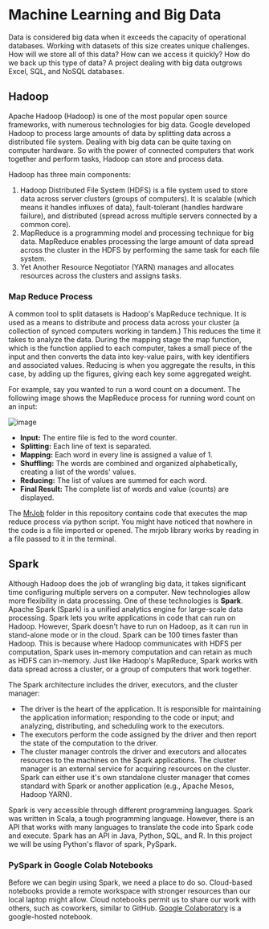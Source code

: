 # Machine Learning and Big Data

Data is considered big data when it exceeds the capacity of operational databases. Working with datasets of this size creates unique challenges. How will we store all of this data? How can we access it quickly? How do we back up this type of data? A project dealing with big data outgrows Excel, SQL, and NoSQL databases. 

## Hadoop

Apache Hadoop (Hadoop) is one of the most popular open source frameworks, with numerous technologies for big data. Google developed Hadoop to process large amounts of data by splitting data across a distributed file system. Dealing with big data can be quite taxing on computer hardware. So with the power of connected computers that work together and perform tasks, Hadoop can store and process data.

Hadoop has three main components:
1. Hadoop Distributed File System (HDFS) is a file system used to store data across server clusters (groups of computers). It is scalable (which means it handles influxes of data), fault-tolerant (handles hardware failure), and distributed (spread across multiple servers connected by a common core).
2. MapReduce is a programming model and processing technique for big data. MapReduce enables processing the large amount of data spread across the cluster in the HDFS by performing the same task for each file system.
3. Yet Another Resource Negotiator (YARN) manages and allocates resources across the clusters and assigns tasks.

### Map Reduce Process
A common tool to split datasets is Hadoop's MapReduce technique. It is used as a means to distribute and process data across your cluster (a collection of synced computers working in tandem.) This reduces the time it takes to analyze the data. During the mapping stage the map function, which is the function applied to each computer, takes a small piece of the input and then converts the data into key-value pairs, with key identifiers and associated values. Reducing is when you aggregate the results, in this case, by adding up the figures, giving each key some aggregated weight.

For example, say you wanted to run a word count on a document. The following image shows the MapReduce process for running word count on an input:

![image](https://user-images.githubusercontent.com/68082808/98761685-fb701480-23a3-11eb-965f-5bbe898822f1.png)

- **Input:** The entire file is fed to the word counter.
- **Splitting:** Each line of text is separated.
- **Mapping:** Each word in every line is assigned a value of 1.
- **Shuffling:** The words are combined and organized alphabetically, creating a list of the words' values.
- **Reducing:** The list of values are summed for each word.
- **Final Result:** The complete list of words and value (counts) are displayed.

The [MrJob](https://github.com/sfnxboy/Machine_Learning_and_Big_Data/tree/main/MrJob) folder in this repository contains code that executes the map reduce process via python script. You might have noticed that nowhere in the code is a file imported or opened. The mrjob library works by reading in a file passed to it in the terminal.

## Spark

Although Hadoop does the job of wrangling big data, it takes significant time configuring multiple servers on a computer. New technologies allow more flexibility in data processing. One of these technologies is **Spark**. Apache Spark (Spark) is a unified analytics engine for large-scale data processing. Spark lets you write applications in code that can run on Hadoop. However, Spark doesn't have to run on Hadoop, as it can run in stand-alone mode or in the cloud. Spark can be 100 times faster than Hadoop. This is because where Hadoop communicates with HDFS per computation, Spark uses in-memory computation and can retain as much as HDFS can in-memory.  Just like Hadoop's MapReduce, Spark works with data spread across a cluster, or a group of computers that work together.

The Spark architecture includes the driver, executors, and the cluster manager:

- The driver is the heart of the application. It is responsible for maintaining the application information; responding to the code or input; and analyzing, distributing, and scheduling work to the executors.
- The executors perform the code assigned by the driver and then report the state of the computation to the driver.
- The cluster manager controls the driver and executors and allocates resources to the machines on the Spark applications. The cluster manager is an external service for acquiring resources on the cluster. Spark can either use it's own standalone cluster manager that comes standard with Spark or another application (e.g., Apache Mesos, Hadoop YARN).

Spark is very accessible through different programming languages. Spark was written in Scala, a tough programming language. However, there is an API that works with many languages to translate the code into Spark code and execute. Spark has an API in Java, Python, SQL, and R. In this project we will be using Python's flavor of spark, PySpark.

### PySpark in Google Colab Notebooks

Before we can begin using Spark, we need a place to do so. Cloud-based notebooks provide a remote workspace with stronger resources than our local laptop might allow. Cloud notebooks permit us to share our work with others, such as coworkers, similar to GitHub. [Google Colaboratory](https://colab.research.google.com/notebooks/welcome.ipynb) is a google-hosted notebook. 
